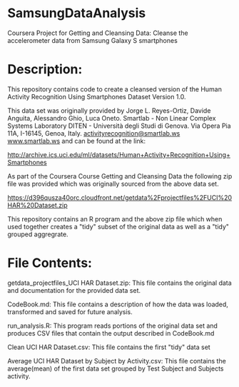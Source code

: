 SamsungDataAnalysis
===================

Coursera Project for Getting and Cleansing Data: Cleanse the accelerometer data from Samsung Galaxy S smartphones


Description:
===================
This repository contains code to create a cleansed version of the Human Activity Recognition Using Smartphones Dataset Version 1.0.  

This data set was originally provided by
  Jorge L. Reyes-Ortiz, Davide Anguita, Alessandro Ghio, Luca Oneto.
  Smartlab - Non Linear Complex Systems Laboratory
  DITEN - Università degli Studi di Genova.
  Via Opera Pia 11A, I-16145, Genoa, Italy.
  activityrecognition@smartlab.ws
  www.smartlab.ws
and can be found at the link:

http://archive.ics.uci.edu/ml/datasets/Human+Activity+Recognition+Using+Smartphones

As part of the Coursera Course Getting and Cleansing Data the following zip file was provided which was originally sourced from the above data set.

https://d396qusza40orc.cloudfront.net/getdata%2Fprojectfiles%2FUCI%20HAR%20Dataset.zip 

This repository contains an R program and the above zip file which when used together creates a "tidy" subset of the original data as well as a "tidy" grouped aggregrate.  

File Contents:
===================
getdata_projectfiles_UCI HAR Dataset.zip: This file contains the original data and documentation for the provided data set.

CodeBook.md: This file contains a description of how the data was loaded, transformed and saved for future analysis.

run_analysis.R: This program reads portions of the original data set and produces CSV files that contain the output described in  CodeBook.md

Clean UCI HAR Dataset.csv: This file contains the first "tidy" data set

Average UCI HAR Dataset by Subject by Activity.csv: This file contains the average(mean) of the first data set grouped by Test Subject and Subjects activity.

